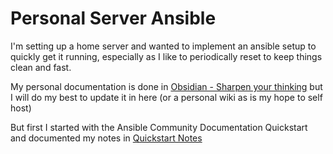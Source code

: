 # Personal Server Ansible
I'm setting up a home server and wanted to implement an ansible setup to quickly get it running, especially as I like to periodically reset to keep things clean and fast.

My personal documentation is done in [Obsidian - Sharpen your thinking](https://obsidian.md/) but I will do my best to update it in here (or a personal wiki as is my hope to self host)

But first I started with the Ansible Community Documentation Quickstart and documented my notes in [Quickstart Notes](./documentation/quickstart.md)